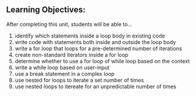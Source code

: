## Learning Objectives:
After completing this unit, students will be able to...
1. identify which statements inside a loop body in existing code
1. write code with statements both inside and outside the loop body
1. write a for loop that loops for a pre-determined number of iterations
1. create non-standard iterators inside a for loop
1. determine whether to use a for loop of while loop based on the context
1. write a while loop based on user-input
1. use a break statement in a complex loop
1. use nested for loops to iterate a set number of times
1. use nested loops to itereate for an unpredictable number of times
